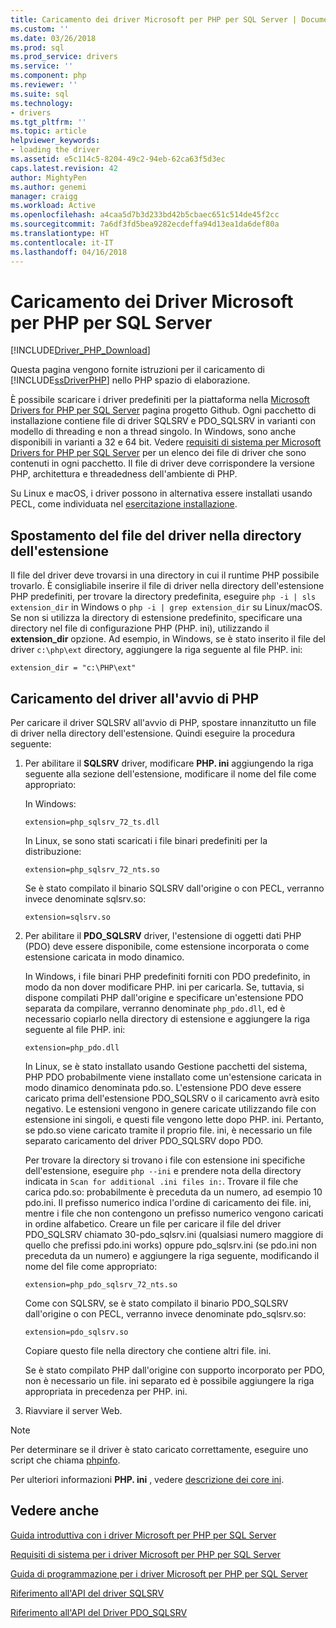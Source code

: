 ```yaml
---
title: Caricamento dei driver Microsoft per PHP per SQL Server | Documenti Microsoft
ms.custom: ''
ms.date: 03/26/2018
ms.prod: sql
ms.prod_service: drivers
ms.service: ''
ms.component: php
ms.reviewer: ''
ms.suite: sql
ms.technology:
- drivers
ms.tgt_pltfrm: ''
ms.topic: article
helpviewer_keywords:
- loading the driver
ms.assetid: e5c114c5-8204-49c2-94eb-62ca63f5d3ec
caps.latest.revision: 42
author: MightyPen
ms.author: genemi
manager: craigg
ms.workload: Active
ms.openlocfilehash: a4caa5d7b3d233bd42b5cbaec651c514de45f2cc
ms.sourcegitcommit: 7a6df3fd5bea9282ecdeffa94d13ea1da6def80a
ms.translationtype: HT
ms.contentlocale: it-IT
ms.lasthandoff: 04/16/2018
---
```

# <a name="loading-the-microsoft-drivers-for-php-for-sql-server"></a>Caricamento dei Driver Microsoft per PHP per SQL Server
[!INCLUDE[Driver_PHP_Download](../../includes/driver_php_download.md)]

Questa pagina vengono fornite istruzioni per il caricamento di [!INCLUDE[ssDriverPHP](../../includes/ssdriverphp_md.md)] nello PHP spazio di elaborazione.  
  
È possibile scaricare i driver predefiniti per la piattaforma nella [Microsoft Drivers for PHP per SQL Server](https://github.com/Microsoft/msphpsql/releases) pagina progetto Github. Ogni pacchetto di installazione contiene file di driver SQLSRV e PDO_SQLSRV in varianti con modello di threading e non a thread singolo. In Windows, sono anche disponibili in varianti a 32 e 64 bit. Vedere [requisiti di sistema per Microsoft Drivers for PHP per SQL Server](../../connect/php/system-requirements-for-the-php-sql-driver.md) per un elenco dei file di driver che sono contenuti in ogni pacchetto. Il file di driver deve corrispondere la versione PHP, architettura e threadedness dell'ambiente di PHP.

Su Linux e macOS, i driver possono in alternativa essere installati usando PECL, come individuata nel [esercitazione installazione](../../connect/php/installation-tutorial-linux-mac.md).
  
## <a name="moving-the-driver-file-into-your-extension-directory"></a>Spostamento del file del driver nella directory dell'estensione  
Il file del driver deve trovarsi in una directory in cui il runtime PHP possibile trovarlo. È consigliabile inserire il file di driver nella directory dell'estensione PHP predefiniti, per trovare la directory predefinita, eseguire `php -i | sls extension_dir` in Windows o `php -i | grep extension_dir` su Linux/macOS. Se non si utilizza la directory di estensione predefinito, specificare una directory nel file di configurazione PHP (PHP. ini), utilizzando il **extension_dir** opzione. Ad esempio, in Windows, se è stato inserito il file del driver `c:\php\ext` directory, aggiungere la riga seguente al file PHP. ini:
  
```  
extension_dir = "c:\PHP\ext"  
```

## <a name="loading-the-driver-at-php-startup"></a>Caricamento del driver all'avvio di PHP  
Per caricare il driver SQLSRV all'avvio di PHP, spostare innanzitutto un file di driver nella directory dell'estensione. Quindi eseguire la procedura seguente:  
  
1.  Per abilitare il **SQLSRV** driver, modificare **PHP. ini** aggiungendo la riga seguente alla sezione dell'estensione, modificare il nome del file come appropriato:  
  
    In Windows: 
    ```  
    extension=php_sqlsrv_72_ts.dll  
    ```  
    In Linux, se sono stati scaricati i file binari predefiniti per la distribuzione: 
    ```  
    extension=php_sqlsrv_72_nts.so  
    ```
    Se è stato compilato il binario SQLSRV dall'origine o con PECL, verranno invece denominate sqlsrv.so:
    ```
    extension=sqlsrv.so
    ```
  
2.  Per abilitare il **PDO_SQLSRV** driver, l'estensione di oggetti dati PHP (PDO) deve essere disponibile, come estensione incorporata o come estensione caricata in modo dinamico.

    In Windows, i file binari PHP predefiniti forniti con PDO predefinito, in modo da non dover modificare PHP. ini per caricarla. Se, tuttavia, si dispone compilati PHP dall'origine e specificare un'estensione PDO separata da compilare, verranno denominate `php_pdo.dll`, ed è necessario copiarlo nella directory di estensione e aggiungere la riga seguente al file PHP. ini:  
    ```
    extension=php_pdo.dll  
    ```
    In Linux, se è stato installato usando Gestione pacchetti del sistema, PHP PDO probabilmente viene installato come un'estensione caricata in modo dinamico denominata pdo.so. L'estensione PDO deve essere caricato prima dell'estensione PDO_SQLSRV o il caricamento avrà esito negativo. Le estensioni vengono in genere caricate utilizzando file con estensione ini singoli, e questi file vengono lette dopo PHP. ini. Pertanto, se pdo.so viene caricato tramite il proprio file. ini, è necessario un file separato caricamento del driver PDO_SQLSRV dopo PDO. 

    Per trovare la directory si trovano i file con estensione ini specifiche dell'estensione, eseguire `php --ini` e prendere nota della directory indicata in `Scan for additional .ini files in:`. Trovare il file che carica pdo.so: probabilmente è preceduta da un numero, ad esempio 10 pdo.ini. Il prefisso numerico indica l'ordine di caricamento dei file. ini, mentre i file che non contengono un prefisso numerico vengono caricati in ordine alfabetico. Creare un file per caricare il file del driver PDO_SQLSRV chiamato 30-pdo_sqlsrv.ini (qualsiasi numero maggiore di quello che prefissi pdo.ini works) oppure pdo_sqlsrv.ini (se pdo.ini non preceduta da un numero) e aggiungere la riga seguente, modificando il nome del file come appropriato:  
    ```
    extension=php_pdo_sqlsrv_72_nts.so
    ```
    Come con SQLSRV, se è stato compilato il binario PDO_SQLSRV dall'origine o con PECL, verranno invece denominate pdo_sqlsrv.so:
    ```
    extension=pdo_sqlsrv.so
    ```
    Copiare questo file nella directory che contiene altri file. ini. 

    Se è stato compilato PHP dall'origine con supporto incorporato per PDO, non è necessario un file. ini separato ed è possibile aggiungere la riga appropriata in precedenza per PHP. ini.
  
3.  Riavviare il server Web.  
  
> [!NOTE]  
> Per determinare se il driver è stato caricato correttamente, eseguire uno script che chiama [phpinfo](http://php.net/manual/en/function.phpinfo.php).  
  
Per ulteriori informazioni **PHP. ini** , vedere [descrizione dei core ini](http://php.net/manual/en/ini.core.php).  
  
## <a name="see-also"></a>Vedere anche  
[Guida introduttiva con i driver Microsoft per PHP per SQL Server](../../connect/php/getting-started-with-the-php-sql-driver.md)

[Requisiti di sistema per i driver Microsoft per PHP per SQL Server](../../connect/php/system-requirements-for-the-php-sql-driver.md)

[Guida di programmazione per i driver Microsoft per PHP per SQL Server](../../connect/php/programming-guide-for-php-sql-driver.md)

[Riferimento all'API del driver SQLSRV](../../connect/php/sqlsrv-driver-api-reference.md)

[Riferimento all'API del Driver PDO_SQLSRV](../../connect/php/pdo-sqlsrv-driver-reference.md)  
  
